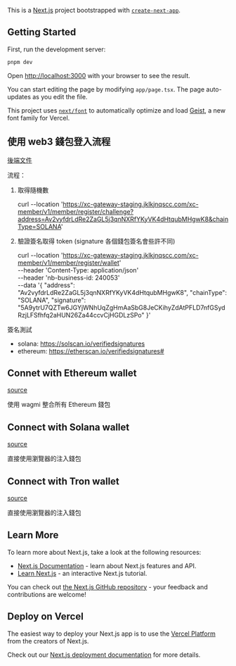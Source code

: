 This is a [Next.js](https://nextjs.org) project bootstrapped with [`create-next-app`](https://nextjs.org/docs/app/api-reference/cli/create-next-app).

## Getting Started

First, run the development server:

```bash
pnpm dev
```

Open [http://localhost:3000](http://localhost:3000) with your browser to see the result.

You can start editing the page by modifying `app/page.tsx`. The page auto-updates as you edit the file.

This project uses [`next/font`](https://nextjs.org/docs/app/building-your-application/optimizing/fonts) to automatically optimize and load [Geist](https://vercel.com/font), a new font family for Vercel.

## 使用 web3 錢包登入流程

[後端文件](https://ica-gov-tw.sg.larksuite.com/wiki/HURTwoLYKiuDfPkYM5dly2DPgBb?from=from_copylink)

流程：
1. 取得隨機數

    curl --location 'https://xc-gateway-staging.jklkjnqscc.com/xc-member/v1/member/register/challenge?address=Av2vyfdrLdRe2ZaGL5j3qnNXRfYKyVK4dHtqubMHgwK8&chainType=SOLANA'

2. 驗證簽名取得 token (signature 各個錢包簽名會些許不同)

    curl --location 'https://xc-gateway-staging.jklkjnqscc.com/xc-member/v1/member/register/wallet' \
--header 'Content-Type: application/json' \
--header 'nb-business-id: 240053' \
--data '{
    "address": "Av2vyfdrLdRe2ZaGL5j3qnNXRfYKyVK4dHtqubMHgwK8",
    "chainType": "SOLANA",
    "signature": "5A9ytrU7QZTw6JGYjWNhUqZgHmAaSbG8JeCKihyZdAtPFLD7nfGSydRzjLFSfhfq2aHUN26Za44ccvCjHGDLzSPo"
}'

簽名測試
- solana: https://solscan.io/verifiedsignatures
- ethereum: https://etherscan.io/verifiedsignatures#

## Connet with Ethereum wallet

[source](https://wagmi.sh/react/getting-started)

使用 wagmi 整合所有 Ethereum 錢包

## Connect with Solana wallet

[source](https://docs.phantom.com/solana/detecting-the-provider)

直接使用瀏覽器的注入錢包

## Connect with Tron wallet

[source](https://docs-zh.tronlink.org/)

直接使用瀏覽器的注入錢包

## Learn More

To learn more about Next.js, take a look at the following resources:

- [Next.js Documentation](https://nextjs.org/docs) - learn about Next.js features and API.
- [Learn Next.js](https://nextjs.org/learn) - an interactive Next.js tutorial.

You can check out [the Next.js GitHub repository](https://github.com/vercel/next.js) - your feedback and contributions are welcome!

## Deploy on Vercel

The easiest way to deploy your Next.js app is to use the [Vercel Platform](https://vercel.com/new?utm_medium=default-template&filter=next.js&utm_source=create-next-app&utm_campaign=create-next-app-readme) from the creators of Next.js.

Check out our [Next.js deployment documentation](https://nextjs.org/docs/app/building-your-application/deploying) for more details.
